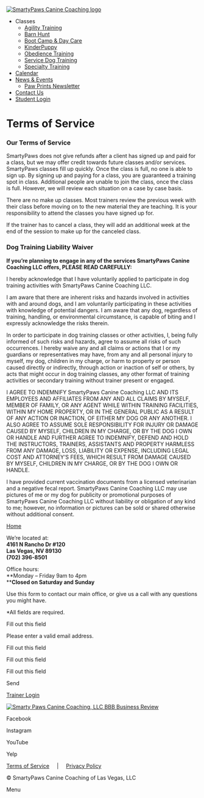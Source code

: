 [![SmartyPaws Canine Coaching logo](https://smartypaws.com/wp-content/uploads/2024/01/smarty-paws-logo-1.svg)](http://smartypaws.com/)

[](#)

* Classes
    * [Agility Training](https://smartypaws.com/agility-dog-training/)
    * [Barn Hunt](https://smartypaws.com/barn-hunt/)
    * [Boot Camp & Day Care](https://smartypaws.com/boot-camp-day-care/)
    * [KinderPuppy](https://smartypaws.com/kinderpuppy/)
    * [Obedience Training](https://smartypaws.com/obedience-dog-training/)
    * [Service Dog Training](https://smartypaws.com/service-dog-training/)
    * [Specialty Training](https://smartypaws.com/specialty-training/)
* [Calendar](https://smartypaws.com/calendar/)
* [News & Events](http://smartypaws.com/#news-events)
    * [Paw Prints Newsletter](http://eepurl.com/hxGu0n)
* [Contact Us](#contact)
* [Student Login](https://smartypaws.dogbizpro.com/public/registration/login.aspx)

Terms of Service
================

### Our Terms of Service

SmartyPaws does not give refunds after a client has signed up and paid for a class, but we may offer credit towards future classes and/or services. SmartyPaws classes fill up quickly. Once the class is full, no one is able to sign up. By signing up and paying for a class, you are guaranteed a training spot in class. Additional people are unable to join the class, once the class is full. However, we will review each situation on a case by case basis.

There are no make up classes. Most trainers review the previous week with their class before moving on to the new material they are teaching. It is your responsibility to attend the classes you have signed up for.

If the trainer has to cancel a class, they will add an additional week at the end of the session to make up for the canceled class.

### Dog Training Liability Waiver

**If you’re planning to engage in any of the services SmartyPaws Canine Coaching LLC offers, PLEASE READ CAREFULLY:**

I hereby acknowledge that I have voluntarily applied to participate in dog training activities with SmartyPaws Canine Coaching LLC.

I am aware that there are inherent risks and hazards involved in activities with and around dogs, and I am voluntarily participating in these activities with knowledge of potential dangers. I am aware that any dog, regardless of training, handling, or environmental circumstance, is capable of biting and I expressly acknowledge the risks therein.

In order to participate in dog training classes or other activities, I, being fully informed of such risks and hazards, agree to assume all risks of such occurrences. I hereby waive any and all claims or actions that I or my guardians or representatives may have, from any and all personal injury to myself, my dog, children in my charge, or harm to property or person caused directly or indirectly, through action or inaction of self or others, by acts that might occur in dog training classes, any other format of training activities or secondary training without trainer present or engaged.

I AGREE TO INDEMNIFY SmartyPaws Canine Coaching LLC AND ITS EMPLOYEES AND AFFILIATES FROM ANY AND ALL CLAIMS BY MYSELF, MEMBER OF FAMILY, OR ANY AGENT WHILE WITHIN TRAINING FACILITIES, WITHIN MY HOME PROPERTY, OR IN THE GENERAL PUBLIC AS A RESULT OF ANY ACTION OR INACTION, OF EITHER MY DOG OR ANY ANOTHER. I ALSO AGREE TO ASSUME SOLE RESPONSIBILITY FOR INJURY OR DAMAGE CAUSED BY MYSELF, CHILDREN IN MY CHARGE, OR BY THE DOG I OWN OR HANDLE AND FURTHER AGREE TO INDEMNIFY, DEFEND AND HOLD THE INSTRUCTORS, TRAINERS, ASSISTANTS AND PROPERTY HARMLESS FROM ANY DAMAGE, LOSS, LIABILITY OR EXPENSE, INCLUDING LEGAL COST AND ATTORNEY’S FEES, WHICH RESULT FROM DAMAGE CAUSED BY MYSELF, CHILDREN IN MY CHARGE, OR BY THE DOG I OWN OR HANDLE.

I have provided current vaccination documents from a licensed veterinarian and a negative fecal report. SmartyPaws Canine Coaching LLC may use pictures of me or my dog for publicity or promotional purposes of SmartyPaws Canine Coaching LLC without liability or obligation of any kind to me; however, no information or pictures can be sold or shared otherwise without additional consent.

[Home](http://smartypaws.com/home)

We’re located at:  
**4161 N Rancho Dr #120**  
**Las Vegas, NV 89130**  
**(702) 396-8501**

Office hours:  
**Monday – Friday 9am to 4pm  
****Closed on Saturday and Sunday**

Use this form to contact our main office, or give us a call with any questions you might have.

\*All fields are required.

Fill out this field

Please enter a valid email address.

Fill out this field

Fill out this field

Fill out this field

    

Send

[Trainer Login](https://smartypaws.dogbizpro.com/login.aspx)

[![Smarty Paws Canine Coaching, LLC BBB Business Review](https://seal-southernnevada.bbb.org/seals/blue-seal-293-61-whitetxt-bbb-69846.png)](https://www.bbb.org/us/nv/las-vegas/profile/pet-training/smarty-paws-canine-coaching-llc-1086-69846/#sealclick)

[](https://www.facebook.com/SmartyPawsK9Coaching "Facebook")

Facebook

[](https://www.instagram.com/smartypawslv "Instagram")

Instagram

[](https://www.youtube.com/channel/UCmWsuvZ1P8U_33EPtQ2nj7A "YouTube")

YouTube

[](https://www.yelp.com/biz/smarty-paws-canine-coaching-las-vegas "Yelp")

Yelp

[Terms of Service](https://smartypaws.com/terms-of-service)     |     [Privacy Policy](https://smartypaws.com/privacy-ploicy)

© SmartyPaws Canine Coaching of Las Vegas, LLC

[](# "Back to top")Menu